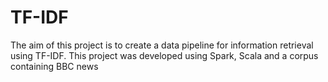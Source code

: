 # TF-IDF

The aim of this project is to create a data pipeline for information retrieval using TF-IDF. This project was developed using Spark, Scala and a corpus containing BBC news 

